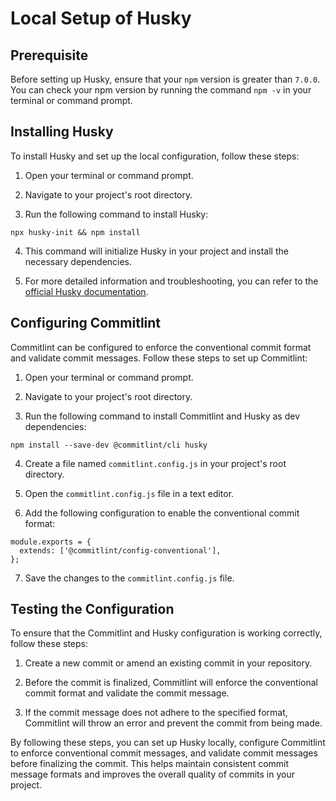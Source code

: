 # Local Setup of Husky

## Prerequisite

Before setting up Husky, ensure that your `npm` version is greater than `7.0.0`. You can check your npm version by running the command `npm -v` in your terminal or command prompt.

## Installing Husky

To install Husky and set up the local configuration, follow these steps:

1. Open your terminal or command prompt.

2. Navigate to your project's root directory.

3. Run the following command to install Husky:

```
npx husky-init && npm install
```

4. This command will initialize Husky in your project and install the necessary dependencies.

5. For more detailed information and troubleshooting, you can refer to the [official Husky documentation](https://typicode.github.io/husky/getting-started.html).

## Configuring Commitlint

Commitlint can be configured to enforce the conventional commit format and validate commit messages. Follow these steps to set up Commitlint:

1. Open your terminal or command prompt.

2. Navigate to your project's root directory.

3. Run the following command to install Commitlint and Husky as dev dependencies:

```
npm install --save-dev @commitlint/cli husky
```

4. Create a file named `commitlint.config.js` in your project's root directory.

5. Open the `commitlint.config.js` file in a text editor.

6. Add the following configuration to enable the conventional commit format:

```
module.exports = {
  extends: ['@commitlint/config-conventional'],
};
```

7. Save the changes to the `commitlint.config.js` file.

## Testing the Configuration

To ensure that the Commitlint and Husky configuration is working correctly, follow these steps:

1. Create a new commit or amend an existing commit in your repository.

2. Before the commit is finalized, Commitlint will enforce the conventional commit format and validate the commit message.

3. If the commit message does not adhere to the specified format, Commitlint will throw an error and prevent the commit from being made.


By following these steps, you can set up Husky locally, configure Commitlint to enforce conventional commit messages, and validate commit messages before finalizing the commit. This helps maintain consistent commit message formats and improves the overall quality of commits in your project.